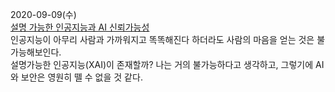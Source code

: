 2020-09-09(수)  
[설명 가능한 인공지능과 AI 신뢰가능성](https://www.boannews.com/media/view.asp?idx=90916&page=1&kind=5&search=title&find=)  
인공지능이 아무리 사람과 가까워지고 똑똑해진다 하더라도 사람의 마음을 얻는 것은 불가능해보인다.  
설명가능한 인공지능(XAI)이 존재할까? 나는 거의 불가능하다고 생각하고, 그렇기에 AI와 보안은 영원히 뗄 수 없을 것 같다.
